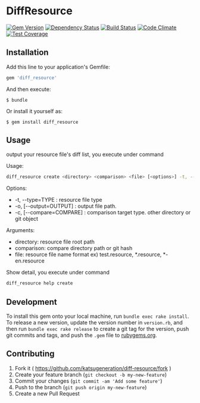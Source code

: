 # DiffResource
[![Gem Version](https://badge.fury.io/rb/diff_resource.svg)](https://badge.fury.io/rb/diff_resource)
[![Dependency Status](https://gemnasium.com/katsugeneration/diff-resource.svg)](https://gemnasium.com/katsugeneration/diff-resource)
[![Build Status](https://travis-ci.org/katsugeneration/diff-resource.svg?branch=master)](https://travis-ci.org/katsugeneration/diff-resource)
[![Code Climate](https://codeclimate.com/github/katsugeneration/diff-resource/badges/gpa.svg)](https://codeclimate.com/github/katsugeneration/diff-resource)
[![Test Coverage](https://codeclimate.com/github/katsugeneration/diff-resource/badges/coverage.svg)](https://codeclimate.com/github/katsugeneration/diff-resource/coverage)

## Installation

Add this line to your application's Gemfile:

```ruby
gem 'diff_resource'
```

And then execute:

    $ bundle

Or install it yourself as:

    $ gem install diff_resource

## Usage

output your resource file's diff list, you execute under command

Usage:
  ```bash
diff_resource create <directory> <comparison> <file> [<options>] -t, --type=TYPE
  ```

Options:
- -t, --type=TYPE          : resource file type
- -o, [--output=OUTPUT]    : output file path.
- -c, [--compare=COMPARE]  : comparison target type. other directory or git object

Arguments:
- directory:		resource file root path
- comparison:		compare directory path or git hash
- file:			resource file name format ex) test.resource, \*.resource, \*-en.resource


Show detail, you execute under command
```bash
diff_resource help create
```

## Development

To install this gem onto your local machine, run `bundle exec rake install`. To release a new version, update the version number in `version.rb`, and then run `bundle exec rake release` to create a git tag for the version, push git commits and tags, and push the `.gem` file to [rubygems.org](https://rubygems.org).

## Contributing

1. Fork it ( https://github.com/katsugeneration/diff-resource/fork )
2. Create your feature branch (`git checkout -b my-new-feature`)
3. Commit your changes (`git commit -am 'Add some feature'`)
4. Push to the branch (`git push origin my-new-feature`)
5. Create a new Pull Request
